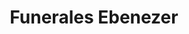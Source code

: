 ---
title: "Funerales Ebenezer"
url: /el-progreso/funerales-ebenezer/
shop: directores de funerarias
---